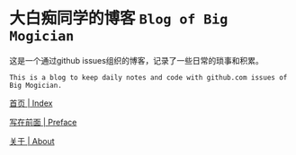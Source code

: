 # 大白痴同学的博客 `Blog of Big Mogician`

这是一个通过github issues组织的博客，记录了一些日常的琐事和积累。

`This is a blog to keep daily notes and code with github.com issues of Big Mogician.` 

[首页 | Index](https://github.com/mogician-notes/blog/issues)

[写在前面 | Preface](https://github.com/mogician-notes/blog/issues/1)

[关于 | About](https://github.com/mogician-notes/blog/issues/2)
